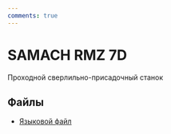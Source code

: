 ```yaml
---
comments: true
---
```


# SAMACH RMZ 7D

Проходной сверлильно-присадочный станок
 
## Файлы

  * [Языковой файл](./files/TextLib_20240503_Ru2.xls)